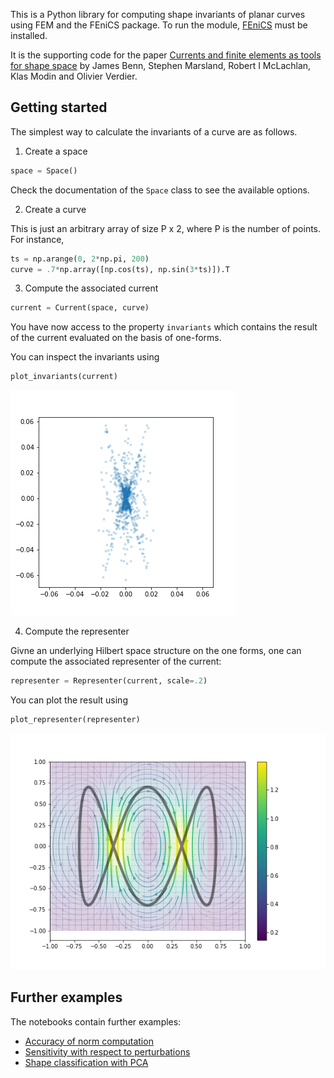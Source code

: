 This is a Python library for computing shape invariants of planar curves using FEM and the FEniCS package. To run the module, [FEniCS](http://fenicsproject.org) must be installed.

It is the supporting code for the paper [Currents and finite elements as tools for shape space](https://arxiv.org/abs/1702.02780) by James Benn, Stephen Marsland, Robert I McLachlan, Klas Modin and Olivier Verdier.

## Getting started ##

The simplest way to calculate the invariants of a curve are as follows.

1. Create a space

```python
space = Space()
```
Check the documentation of the `Space` class to see the available options.

2. Create a curve

This is just an arbitrary array of size P x 2, where P is the number of points.
For instance,
```python
ts = np.arange(0, 2*np.pi, 200)
curve = .7*np.array([np.cos(ts), np.sin(3*ts)]).T
```

3. Compute the associated current

```python
current = Current(space, curve)
```

You have now access to the property `invariants` which contains the result of the current evaluated on the basis of one-forms.

You can inspect the invariants using
```python
plot_invariants(current)
```

<img alt="invariants" src="https://raw.githubusercontent.com/olivierverdier/femshape/master/invariants.png"/>

4. Compute the representer

Givne an underlying Hilbert space structure on the one forms, one can compute the associated representer of the current:

```python
representer = Representer(current, scale=.2)
```

You can plot the result using

```python
plot_representer(representer)
```

<img alt="representer" src="https://raw.githubusercontent.com/olivierverdier/femshape/master/representer.png"/>

## Further examples

The notebooks contain further examples:

- [Accuracy of norm computation](https://gist.github.com/olivierverdier/267d1298259f3e0735b49c4e4c88b6a3)
- [Sensitivity with respect to perturbations](https://gist.github.com/olivierverdier/72d2f7b751703f6498f4650be59e4b62)
- [Shape classification with PCA](https://gist.github.com/olivierverdier/9d457d75670d949c0e93321449b60dd0)


